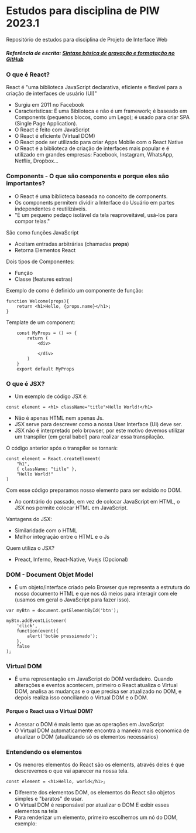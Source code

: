 # Estudos para disciplina de PIW 2023.1
Repositório de estudos para disciplina de Projeto de Interface Web

##### Referência de escrita: [Sintaxe básica de gravação e formatação no GitHub](https://docs.github.com/pt/get-started/writing-on-github/getting-started-with-writing-and-formatting-on-github/basic-writing-and-formatting-syntax)

### O que é React?
React é "uma biblioteca JavaScript declarativa, eficiente e flexível para a criação de interfaces de usuário (UI)"
- Surgiu em 2011 no Facebook
- Características: É uma Biblioteca e não é um framework; é baseado em Components (pequenos blocos, como um Lego); é usado para criar SPA (Single Page Application).
- O React é feito com JavaScript
- O React é eficiente (Virtual DOM)
- O React pode ser utilizado para criar Apps Mobile com o React Native
- O React é a biblioteca de criação de interfaces mais popular e é utilizado em grandes empresas: Facebook, Instagram, WhatsApp, Netflix, Dropbox...

### **Components** - O que são components e porque eles são importantes?
- O React é uma biblioteca baseada no conceito de components.
- Os components permitem dividir a Interface do Usuário em partes independentes e reutilizáveis.
- "É um pequeno pedaço isolável da tela reaproveitável, usá-los para compor telas."

São como funções JavaScript
- Aceitam entradas arbitrárias (chamadas **props**)
- Retorna Elementos React

Dois tipos de Componentes: 
- Função
- Classe (features extras)

Exemplo de como é definido um componente de função:
```
function Welcome(props){
    return <h1>Hello, {props.name}</h1>;
}
```
Template de um component:
```
    const MyProps = () => {
        return (
            <div>

            </div>
        )
    }
    export default MyProps

```

### O que é JSX?
- Um exemplo de código JSX é:
```
const element = <h1> className="title">Hello World!</h1>
```
- Não é apenas HTML nem apenas Js.
- JSX serve para descrever como a nossa User Interface (UI) deve ser.
- JSX não é interpretado pelo browser, por este motivo devemos utilizar um transpiler (em geral babel) para realizar essa transpilação.

O código anterior após o transpiler se tornará:
```
const element = React.createElement(
    "h1", 
    { className: "title" },
    "Hello World!"
)
```
Com esse código preparamos nosso elemento para ser exibido no DOM.

- Ao contrário do passado, em vez de colocar JavaScript em HTML, o JSX nos permite colocar HTML em JavaScript.

Vantagens do JSX:
- Similaridade com o HTML
- Melhor integração entre o HTML e o Js

Quem utiliza o JSX?
- Preact, Inferno, React-Native, Vuejs (Opcional)

### DOM - Document Objet Model
- É um objeto/interface criado pelo Browser que representa a estrutura do nosso documento HTML e que nos dá meios para interagir com ele (usamos em geral o JavaScript para fazer isso).

```
var myBtn = document.getElementById('btn');

myBtn.addEventListener(
    'click', 
    function(event){
        alert('botão pressionado');
    }, 
    false
);
```

### Virtual DOM
- É uma representação em JavaScript do DOM verdadeiro. Quando alterações e eventos acontecem, primeiro o React atualiza o Virtual DOM, analisa as mudanças e o que precisa ser atualizado no DOM, e depois realiza isso conciliando o Virtual DOM e o DOM.

#### Porque o React usa o VIrtual DOM?
- Acessar o DOM é mais lento que as operações em JavaScript
- O Virtual DOM automaticamente encontra a maneira mais economica de atualizar o DOM (atualizando só os elementos necessários)

### Entendendo os elementos
- Os menores elementos do React são os elements, através deles é que descrevemos o que vai aparecer na nossa tela.
```
const element = <h1>Hello, world</h1>;
```
- Diferente dos elementos DOM, os elementos do React são objetos simples e "baratos" de usar.
- O Virtual DOM é responsável por atualizar o DOM E exibir esses elementos na tela
- Para renderizar um elemento, primeiro escolhemos um nó do DOM, exemplo:

